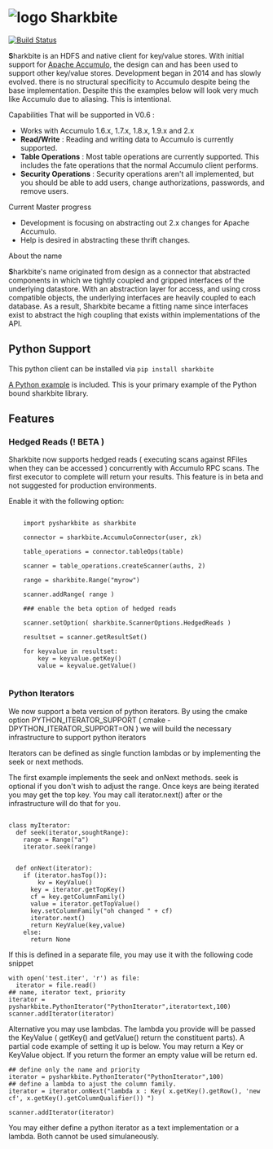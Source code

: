 # ![logo](https://www.sharkbite.io/wp-content/uploads/2017/02/sharkbite.jpg) Sharkbite 
[![Build Status](https://travis-ci.org/phrocker/sharkbite.svg?branch=master)](https://travis-ci.org/phrocker/sharkbite)

**S**harkbite is an HDFS and native client for key/value stores. With 
initial support for [Apache Accumulo][accumulo], the design can and has been used to support other key/value
stores. Development began in 2014 and has  slowly evolved. there is no structural specificity to Accumulo
despite being the base implementation. Despite this the examples below will look very much like Accumulo due to aliasing. This is intentional.

Capabilities That will be supported in V0.6 : 

 * Works with Accumulo 1.6.x, 1.7.x, 1.8.x, 1.9.x and 2.x
 * **Read/Write** : Reading and writing data to Accumulo is currently supported.
 * **Table Operations** : Most table operations are currently supported. This includes the fate operations that the normal Accumulo client performs.
 * **Security Operations** : Security operations aren't all implemented, but you should be able to add users, change authorizations, passwords, and remove users.
 
Current Master progress 
  * Development is focusing on abstracting out 2.x changes for Apache Accumulo.
  * Help is desired in abstracting these thrift changes.  

About the name

**S**harkbite's name originated from design as a connector that abstracted components in which we tightly
coupled and gripped interfaces of the underlying datastore. With an abstraction layer for access, and using
cross compatible objects, the underlying interfaces are heavily coupled to each database. As a result, Sharkbite
became a fitting name since interfaces exist to abstract the high coupling that exists within implementations of 
the API.

## Python Support
This python client can be installed via `pip install sharkbite`

[A Python example](https://github.com/phrocker/sharkbite/blob/master/examples/pythonexample.py) is included. This is your primary example of the Python bound sharkbite
library.
## Features


### Hedged Reads (! BETA )

Sharkbite now supports hedged reads ( executing scans against RFiles when they can be accessed ) concurrently with 
Accumulo RPC scans. The first executor to complete will return your results. This feature is in beta and not suggested
for production environments.

Enable it with the following option:

```

	import pysharkbite as sharkbite

	connector = sharkbite.AccumuloConnector(user, zk)

    table_operations = connector.tableOps(table)  
	
 	scanner = table_operations.createScanner(auths, 2)
    
    range = sharkbite.Range("myrow")
    
    scanner.addRange( range )
    
    ### enable the beta option of hedged reads
    
    scanner.setOption( sharkbite.ScannerOptions.HedgedReads )
    
    resultset = scanner.getResultSet()
    
    for keyvalue in resultset:
        key = keyvalue.getKey()
        value = keyvalue.getValue()
	
```

### Python Iterators  

We now support a beta version of python iterators. By using the cmake option PYTHON_ITERATOR_SUPPORT ( cmake -DPYTHON_ITERATOR_SUPPORT=ON ) we will build the necessary infrastructure to support python iterators

Iterators can be defined as single function lambdas or by implementing the seek or next methods.


The first example implements the seek and onNext methods. seek is optional if you don't wish to adjust the range. Once keys are being iterated you may get the top key. You may call 
iterator.next() after or the infrastructure will do that for you. 
```

class myIterator: 
  def seek(iterator,soughtRange):
    range = Range("a")
    iterator.seek(range)


  def onNext(iterator):
    if (iterator.hasTop()):
    	kv = KeyValue()
  	  key = iterator.getTopKey()
  	  cf = key.getColumnFamily()
  	  value = iterator.getTopValue()
  	  key.setColumnFamily("oh changed " + cf)
  	  iterator.next()
  	  return KeyValue(key,value)
    else: 
      return None

```

If this is defined in a separate file, you may use it with the following code snippet

```
with open('test.iter', 'r') as file:
  iterator = file.read()
## name, iterator text, priority
iterator = pysharkbite.PythonIterator("PythonIterator",iteratortext,100)
scanner.addIterator(iterator)    
```

Alternative you may use lambdas. The lambda you provide will be passed the KeyValue ( getKey() and getValue() return the constituent parts). A partial code example of setting it up is below.
You may return a Key or KeyValue object. If you return the former an empty value will be return ed.

```
## define only the name and priority 
iterator = pysharkbite.PythonIterator("PythonIterator",100)
## define a lambda to ajust the column family.
iterator = iterator.onNext("lambda x : Key( x.getKey().getRow(), 'new cf', x.getKey().getColumnQualifier()) ")

scanner.addIterator(iterator)
```

You may either define a python iterator as a text implementation or a lambda. Both cannot be used simulaneously. 

[accumulo]: https://accumulo.apache.org

